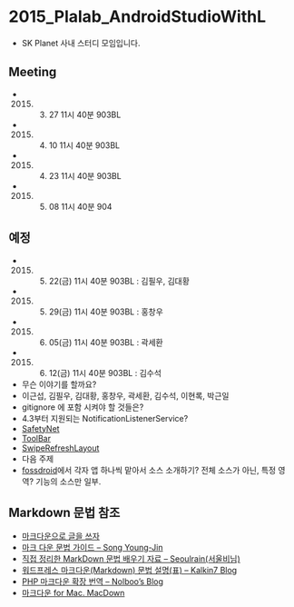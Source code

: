 # 2015_Plalab_AndroidStudioWithL
* SK Planet 사내 스터디 모임입니다.
 
## Meeting
* 2015. 03. 27 11시 40분 903BL
* 2015. 04. 10 11시 40분 903BL
* 2015. 04. 23 11시 40분 903BL
* 2015. 05. 08 11시 40분 904

## 예정
* 2015. 05. 22(금) 11시 40분 903BL : 김필우, 김대황
* 2015. 05. 29(금) 11시 40분 903BL : 홍창우
* 2015. 06. 05(금) 11시 40분 903BL : 곽세환
* 2015. 06. 12(금) 11시 40분 903BL : 김수석
* 무슨 이야기를 할까요?
 * 이근섭, 김필우, 김대황, 홍창우, 곽세환, 김수석, 이현록, 박근일
 * gitignore 에 포함 시켜야 할 것들은?
 * 4.3부터 지원되는 NotificationListenerService?
 * [SafetyNet](https://developer.android.com/google/play/safetynet/start.html)
 * [ToolBar](https://developer.android.com/reference/android/widget/Toolbar.html)
 * [SwipeRefreshLayout](https://developer.android.com/reference/android/support/v4/widget/SwipeRefreshLayout.html)
* 다음 주제
 * [fossdroid](http://fossdroid.com/)에서 각자 앱 하나씩 맡아서 소스 소개하기? 전체 소스가 아닌, 특정 영역? 기능의 소스만 일부.
 
 
## Markdown 문법 참조
* [마크다운으로 글을 쓰자](http://blog.kalkin7.com/2014/02/10/lets-write-using-markdown/)
* [마크 다운 문법 가이드 – Song Young-Jin](http://scriptogr.am/myevan/post/markdown-syntax-guide-for-scriptogram)
* [직접 정리한 MarkDown 문법 배우기 자료 – Seoulrain(서울비님)](https://www.evernote.com/shard/s3/sh/128acb97-d3c5-4eda-aa1b-c71ecd2f3a15/54a14ebd5d4ce7507bf78e5af640d0e9)
* [워드프레스 마크다운(Markdown) 문법 설명(표) – Kalkin7 Blog](http://blog.kalkin7.com/2014/02/05/wordpress-markdown-quick-reference-for-koreans/)
* [PHP 마크다운 확장 번역 – Nolboo’s Blog](http://nolboo.github.io/blog/2014/03/25/php-markdown-extra/)
* [마크다운 for Mac. MacDown](http://macdown.uranusjr.com/)
